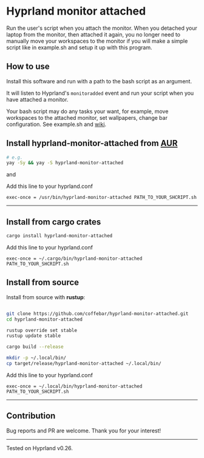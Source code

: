 # Hyprland monitor attached

Run the user's script when you attach the monitor. When you detached your laptop from the monitor, then attached it again, you no longer need to manually move your workspaces to the monitor if you will make a simple script like in example.sh and setup it up with this program.

## How to use

Install this software and run with a path to the bash script as an argument.

It will listen to Hyprland's `monitoradded` event and run your script when you have attached a monitor.

Your bash script may do any tasks your want, for example, move workspaces to the attached monitor, set wallpapers, change bar configuration. See example.sh and [wiki](https://wiki.hyprland.org/Configuring/Dispatchers/).

## Install **hyprland-monitor-attached** from [AUR](https://aur.archlinux.org/packages/hyprland-monitor-attached)

```bash 
# e.g.
yay -Sy && yay -S hyprland-monitor-attached
```

and

Add this line to your hyprland.conf

```
exec-once = /usr/bin/hyprland-monitor-attached PATH_TO_YOUR_SHCRIPT.sh
```

-----


## Install from cargo crates

```bash
cargo install hyprland-monitor-attached
```

Add this line to your hyprland.conf

```
exec-once = ~/.cargo/bin/hyprland-monitor-attached PATH_TO_YOUR_SHCRIPT.sh
```


## Install from source

Install from source with **rustup**:

```bash

git clone https://github.com/coffebar/hyprland-monitor-attached.git
cd hyprland-monitor-attached

rustup override set stable
rustup update stable

cargo build --release

mkdir -p ~/.local/bin/
cp target/release/hyprland-monitor-attached ~/.local/bin/

```
Add this line to your hyprland.conf

```
exec-once = ~/.local/bin/hyprland-monitor-attached PATH_TO_YOUR_SHCRIPT.sh
```

-----

## Contribution

Bug reports and PR are welcome. Thank you for your interest!

-----

Tested on Hyprland v0.26.
